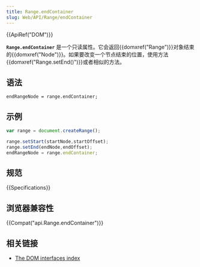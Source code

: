 ```yaml
---
title: Range.endContainer
slug: Web/API/Range/endContainer
---
```

{{ApiRef("DOM")}}

**`Range.endContainer`** 是一个只读属性。它会返回{{domxref("Range")}}对象结束的{{domxref("Node")}}。如果要改变一个节点结束的位置，使用方法{{domxref("Range.setEnd()")}}或者相似的方法。

## **语法**

```plain
endRangeNode = range.endContainer;
```

## **示例**

```js
var range = document.createRange();

range.setStart(startNode,startOffset);
range.setEnd(endNode,endOffset);
endRangeNode = range.endContainer;
```

## 规范

{{Specifications}}

## 浏览器兼容性

{{Compat("api.Range.endContainer")}}

## 相关链接

- [The DOM interfaces index](/zh-CN/docs/DOM/DOM_Reference)
